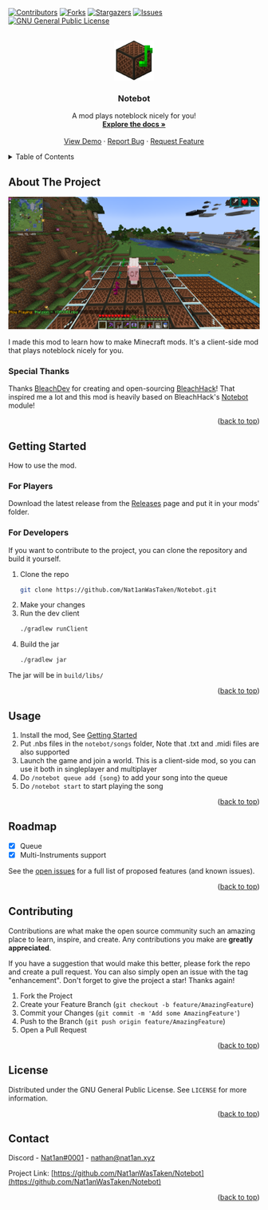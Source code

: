 <a name="readme-top"></a>
[![Contributors][contributors-shield]][contributors-url]
[![Forks][forks-shield]][forks-url]
[![Stargazers][stars-shield]][stars-url]
[![Issues][issues-shield]][issues-url]
[![GNU General Public License][license-shield]][license-url]



<!-- PROJECT LOGO -->
<br />
<div align="center">
  <a href="https://github.com/Nat1anWasTaken/Notebot">
    <img src="src/main/resources/assets/notebot/icon.png" alt="Logo" width="80" height="80">
  </a>

<h3 align="center">Notebot</h3>

  <p align="center">
    A mod plays noteblock nicely for you!
    <br />
    <a href="https://github.com/Nat1anWasTaken/Notebot"><strong>Explore the docs »</strong></a>
    <br />
    <br />
    <a href="https://github.com/Nat1anWasTaken/Notebot">View Demo</a>
    ·
    <a href="https://github.com/Nat1anWasTaken/Notebot/issues">Report Bug</a>
    ·
    <a href="https://github.com/Nat1anWasTaken/Notebot/issues">Request Feature</a>
  </p>
</div>



<!-- TABLE OF CONTENTS -->
<details>
  <summary>Table of Contents</summary>
  <ol>
    <li>
      <a href="#about-the-project">About The Project</a>
      <ul>
       <ll><a href="#special-thanks">Special Thanks</a></ll>
      </ul>
    </li>
    <li>
      <a href="#getting-started">Getting Started</a>
      <ul>
        <li><a href="#for-players">For Players</a></li>
        <li><a href="#for-developers">For Developers</a></li>
      </ul>
    </li>
    <li><a href="#usage">Usage</a></li>
    <li><a href="#roadmap">Roadmap</a></li>
    <li><a href="#contributing">Contributing</a></li>
    <li><a href="#license">License</a></li>
    <li><a href="#contact">Contact</a></li>
  </ol>
</details>



<!-- ABOUT THE PROJECT -->

## About The Project

[![Product Name Screen Shot][product-screenshot]](https://l.nat1an.xyz/notebot)

I made this mod to learn how to make Minecraft mods. It's a client-side mod that plays noteblock nicely for you.

### Special Thanks

Thanks [BleachDev][bleachdev-url] for creating and open-sourcing [BleachHack][bleachhack-url]! That inspired me a lot
and this mod is heavily based on BleachHack's [Notebot][bleachhack-notebot-url] module!

<p align="right">(<a href="#readme-top">back to top</a>)</p>


<!-- GETTING STARTED -->

## Getting Started

How to use the mod.

### For Players

Download the latest release from the [Releases][releases-url] page and put it in your mods' folder.

### For Developers

If you want to contribute to the project, you can clone the repository and build it yourself.

1. Clone the repo
   ```sh
   git clone https://github.com/Nat1anWasTaken/Notebot.git
    ```
2. Make your changes
3. Run the dev client
   ```sh
   ./gradlew runClient 
   ```
4. Build the jar
   ```sh
   ./gradlew jar 
   ```

The jar will be in `build/libs/`

<p align="right">(<a href="#readme-top">back to top</a>)</p>



<!-- USAGE EXAMPLES -->

## Usage

1. Install the mod, See [Getting Started](#getting-started)
2. Put .nbs files in the `notebot/songs` folder, Note that .txt and .midi files are also supported
3. Launch the game and join a world. This is a client-side mod, so you can use it both in singleplayer and multiplayer
4. Do `/notebot queue add {song}` to add your song into the queue
5. Do `/notebot start` to start playing the song

<p align="right">(<a href="#readme-top">back to top</a>)</p>



<!-- ROADMAP -->

## Roadmap

- [x] Queue
- [x] Multi-Instruments support

See the [open issues](https://github.com/Nat1anWasTaken/Notebot/issues) for a full list of proposed features (and known
issues).

<p align="right">(<a href="#readme-top">back to top</a>)</p>



<!-- CONTRIBUTING -->

## Contributing

Contributions are what make the open source community such an amazing place to learn, inspire, and create. Any
contributions you make are **greatly appreciated**.

If you have a suggestion that would make this better, please fork the repo and create a pull request. You can also
simply open an issue with the tag "enhancement".
Don't forget to give the project a star! Thanks again!

1. Fork the Project
2. Create your Feature Branch (`git checkout -b feature/AmazingFeature`)
3. Commit your Changes (`git commit -m 'Add some AmazingFeature'`)
4. Push to the Branch (`git push origin feature/AmazingFeature`)
5. Open a Pull Request

<p align="right">(<a href="#readme-top">back to top</a>)</p>



<!-- LICENSE -->

## License

Distributed under the GNU General Public License. See `LICENSE` for more information.

<p align="right">(<a href="#readme-top">back to top</a>)</p>



<!-- CONTACT -->

## Contact

Discord - [Nat1an#0001](discord://-/users/731146912975159427) - nathan@nat1an.xyz

Project Link: [https://github.com/Nat1anWasTaken/Notebot](https://github.com/Nat1anWasTaken/Notebot)

<p align="right">(<a href="#readme-top">back to top</a>)</p>



<!-- MARKDOWN LINKS & IMAGES -->
<!-- https://www.markdownguide.org/basic-syntax/#reference-style-links -->

[contributors-shield]: https://img.shields.io/github/contributors/Nat1anWasTaken/Notebot.svg?style=for-the-badge

[contributors-url]: https://github.com/Nat1anWasTaken/Notebot/graphs/contributors

[forks-shield]: https://img.shields.io/github/forks/Nat1anWasTaken/Notebot.svg?style=for-the-badge

[forks-url]: https://github.com/Nat1anWasTaken/Notebot/network/members

[stars-shield]: https://img.shields.io/github/stars/Nat1anWasTaken/Notebot.svg?style=for-the-badge

[stars-url]: https://github.com/Nat1anWasTaken/Notebot/stargazers

[releases-url]: https://github.com/Nat1anWasTaken/Notebot/releases

[issues-shield]: https://img.shields.io/github/issues/Nat1anWasTaken/Notebot.svg?style=for-the-badge

[issues-url]: https://github.com/Nat1anWasTaken/Notebot/issues

[license-shield]: https://img.shields.io/github/license/Nat1anWasTaken/Notebot.svg?style=for-the-badge

[license-url]: https://github.com/Nat1anWasTaken/Notebot/blob/master/LICENSE

[product-screenshot]: imgs/screenshot.png

[bleachdev-url]: https://github.com/BleachDev

[bleachhack-url]: https://github.com/BleachDev/BleachHack

[bleachhack-notebot-url]: https://github.com/BleachDev/BleachHack/blob/1.19.4/src/main/java/org/bleachhack/module/mods/Notebot.java